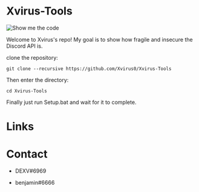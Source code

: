 # Xvirus-Tools

![Show me the code](https://preview.redd.it/4zh2hgl46cp51.png?width=3325&format=png&auto=webp&s=b9123bff12e1d5b86248d27a059104b4c92e05b5)

Welcome to Xvirus's repo!
My goal is to show how fragile and insecure the Discord API is.

 clone the repository: 
```shell
git clone --recursive https://github.com/Xvirus0/Xvirus-Tools
```
Then enter the directory:
```shell
cd Xvirus-Tools
```
Finally just run Setup.bat and wait for it to complete.


# Links

# Contact

* DEXV#6969

* benjamin#6666

<!-- The machine is now active. Recovery protocol initiated. Please stand by! -->
